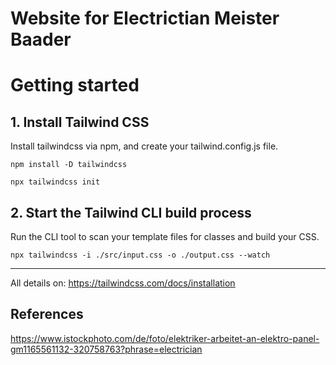 # Website for Electrictian Meister Baader
# Getting started

## 1. Install Tailwind CSS
Install tailwindcss via npm, and create your tailwind.config.js file.

```shell
npm install -D tailwindcss
````
```shell
npx tailwindcss init
```

## 2. Start the Tailwind CLI build process
Run the CLI tool to scan your template files for classes and build your CSS.

```shell
npx tailwindcss -i ./src/input.css -o ./output.css --watch
```
---
All details on:
https://tailwindcss.com/docs/installation

## References
https://www.istockphoto.com/de/foto/elektriker-arbeitet-an-elektro-panel-gm1165561132-320758763?phrase=electrician
